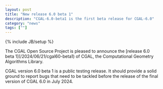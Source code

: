 ```yaml
---
layout: post
title: "New release 6.0 beta 1"
description: "CGAL-6.0-beta1 is the first beta release for CGAL-6.0"
category: "news"
tags: [""]
---
```

{% include JB/setup %}

<div markdown="1">
The CGAL Open Source Project is pleased to announce the [release 6.0 beta 1](/2024/06/21/cgal60-beta1) of CGAL, the Computational Geometry Algorithms Library.

CGAL version 6.0 beta 1 is a public testing release. It should provide a solid ground to report bugs that need to be tackled before the release of the final version of CGAL 6.0 in July 2024.

</div>
